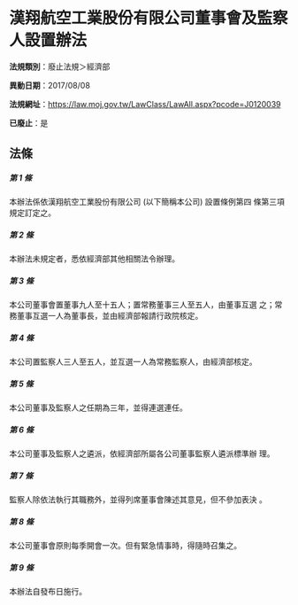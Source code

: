 # 漢翔航空工業股份有限公司董事會及監察人設置辦法

**法規類別**：廢止法規＞經濟部

**異動日期**：2017/08/08  

**法規網址**：https://law.moj.gov.tw/LawClass/LawAll.aspx?pcode=J0120039

**已廢止**：是



## 法條
##### 第 1 條
本辦法係依漢翔航空工業股份有限公司 (以下簡稱本公司) 設置條例第四
條第三項規定訂定之。

##### 第 2 條
本辦法未規定者，悉依經濟部其他相關法令辦理。

##### 第 3 條
本公司董事會置董事九人至十五人；置常務董事三人至五人，由董事互選
之；常務董事互選一人為董事長，並由經濟部報請行政院核定。

##### 第 4 條
本公司置監察人三人至五人，並互選一人為常務監察人，由經濟部核定。

##### 第 5 條
本公司董事及監察人之任期為三年，並得連選連任。

##### 第 6 條
本公司董事及監察人之遴派，依經濟部所屬各公司董事監察人遴派標準辦
理。

##### 第 7 條
監察人除依法執行其職務外，並得列席董事會陳述其意見，但不參加表決
。

##### 第 8 條
本公司董事會原則每季開會一次。但有緊急情事時，得隨時召集之。

##### 第 9 條
本辦法自發布日施行。


